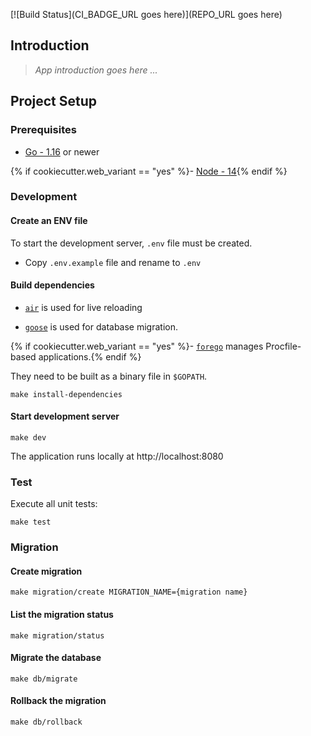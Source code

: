 [![Build Status](CI_BADGE_URL goes here)](REPO_URL goes here)

## Introduction

> *App introduction goes here ...*

## Project Setup

### Prerequisites

- [Go - 1.16](https://golang.org/doc/go1.16) or newer

{% if cookiecutter.web_variant == "yes" %}- [Node - 14](https://nodejs.org/en/){% endif %}

### Development

#### Create an ENV file

To start the development server, `.env` file must be created.

- Copy `.env.example` file and rename to `.env`

#### Build dependencies

- [`air`](https://github.com/cosmtrek/air) is used for live reloading

- [`goose`](https://github.com/pressly/goose) is used for database migration.

{% if cookiecutter.web_variant == "yes" %}- [`forego`](https://github.com/ddollar/forego) manages Procfile-based applications.{% endif %}

They need to be built as a binary file in `$GOPATH`.


```make
make install-dependencies
```

#### Start development server

```make
make dev
```

The application runs locally at http://localhost:8080

### Test

Execute all unit tests:

```make
make test
```

### Migration

#### Create migration

```make
make migration/create MIGRATION_NAME={migration name}
```

#### List the migration status

```make
make migration/status
```

#### Migrate the database

```make
make db/migrate
```

#### Rollback the migration

```make
make db/rollback
```

